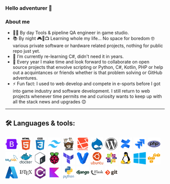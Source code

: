 ### Hello adventurer 👋

### About me

- 👩‍💻 By day Tools & pipeline QA engineer in game studio.
- 📚 By night 🎮🎵📺 Learning whole my life... No space for boredom 🤓 various private software or hardware related projects, nothing for public repo just yet.
- 🌱 I’m currently re-learning C#, didn't need it in years.
- 👯 Every year I make time and look forward to collaborate on open source projects that envolve scripting or Python, C#, Kotlin, PHP or help out a acquintances or friends whether is that problem solving or GitHub adventures.
- ⚡ Fun fact: I used to web develop and compete in e-sports before I got into game industry and software development. I still return to web projects whenever time permits me and curiosity wants to keep up with all the stack news and upgrades 😊

----
🛠️ Languages & tools:
<br><br>
<img src="https://github.com/devicons/devicon/blob/master/icons/bootstrap/bootstrap-original.svg" widht="40px" height="40px">
<img src="https://github.com/devicons/devicon/blob/master/icons/html5/html5-original-wordmark.svg" widht="40px" height="40px">
<img src="https://github.com/devicons/devicon/blob/master/icons/css3/css3-original-wordmark.svg" widht="40px" height="40px">
<img src="https://github.com/devicons/devicon/blob/master/icons/tailwindcss/tailwindcss-plain.svg" widht="40px" height="40px">
<img src="https://github.com/devicons/devicon/blob/master/icons/composer/composer-original.svg" widht="40px" height="40px">
<img src="https://github.com/devicons/devicon/blob/master/icons/laravel/laravel-plain-wordmark.svg" widht="40px" height="40px">
<img src="https://github.com/devicons/devicon/blob/master/icons/drupal/drupal-original.svg" widht="40px" height="40px">
<img src="https://github.com/devicons/devicon/blob/master/icons/wordpress/wordpress-plain.svg"  widht="40px" height="40px">
<img src="https://github.com/devicons/devicon/blob/master/icons/confluence/confluence-original.svg" widht="40px" height="40px">
<img src="https://github.com/devicons/devicon/blob/master/icons/jira/jira-original.svg" widht="40px" height="40px">
<img src="https://github.com/devicons/devicon/blob/master/icons/php/php-original.svg" widht="40px" height="40px">
<img src="https://github.com/devicons/devicon/blob/master/icons/mysql/mysql-original-wordmark.svg" widht="40px" height="40px">
<img src="https://github.com/devicons/devicon/blob/master/icons/docker/docker-original-wordmark.svg" widht="40px" height="40px">
<img src="https://github.com/devicons/devicon/blob/master/icons/bash/bash-original.svg" widht="40px" height="40px">
<img src="https://github.com/devicons/devicon/blob/master/icons/raspberrypi/raspberrypi-original.svg" widht="40px" height="40px">
<img src="https://github.com/devicons/devicon/blob/master/icons/terraform/terraform-original.svg" widht="40px" height="40px">
<img src="https://github.com/devicons/devicon/blob/master/icons/vagrant/vagrant-original.svg" widht="40px" height="40px">
<img src="https://github.com/devicons/devicon/blob/master/icons/ubuntu/ubuntu-plain-wordmark.svg" widht="40px" height="40px">
<img src="https://github.com/devicons/devicon/blob/master/icons/centos/centos-original.svg" widht="40px" height="40px">
<img src="https://github.com/devicons/devicon/blob/master/icons/linux/linux-original.svg" widht="40px" height="40px">
<img src="https://github.com/devicons/devicon/blob/master/icons/windows8/windows8-original.svg" widht="40px" height="40px">
<img src="https://github.com/devicons/devicon/blob/master/icons/amazonwebservices/amazonwebservices-original.svg" widht="340px" height="40px">
<img src="https://github.com/devicons/devicon/blob/master/icons/azure/azure-original.svg" widht="40px" height="40px">
<img src="https://github.com/devicons/devicon/blob/master/icons/latex/latex-original.svg" widht="40px" height="40px">
<img src="https://github.com/devicons/devicon/blob/master/icons/csharp/csharp-original.svg" widht="40px" height="40px">
<img src="https://github.com/devicons/devicon/blob/master/icons/kotlin/kotlin-original.svg" widht="40px" height="40px">
<img src="https://github.com/devicons/devicon/blob/master/icons/python/python-original-wordmark.svg" widht="40px" height="40px">
<img src="https://github.com/devicons/devicon/blob/master/icons/django/django-plain-wordmark.svg" widht="40px" height="40px">
<img src="https://github.com/devicons/devicon/blob/master/icons/flask/flask-original-wordmark.svg" widht="40px" height="40px">
<img src="https://github.com/devicons/devicon/raw/master/icons/git/git-original-wordmark.svg" widht="40px" height="40px">
----
